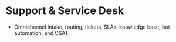 # Support & Service Desk
- Omnichannel intake, routing, tickets, SLAs, knowledge base, bot automation, and CSAT.
